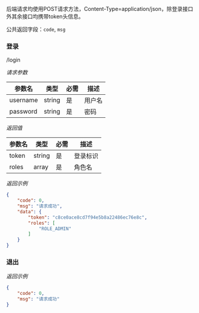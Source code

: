 后端请求均使用POST请求方法，Content-Type=application/json，除登录接口外其余接口均携带token头信息。

公共返回字段：`code`, `msg`

### 登录
/login

*请求参数*

参数名|类型|必需|描述
-|-|-|-
username|string|是|用户名
password|string|是|密码

*返回值*

参数名|类型|必需|描述
-|-|-|-
token|string|是|登录标识
roles|array|是|角色名

*返回示例*
```json
{
    "code": 0,
    "msg": "请求成功",
    "data": {
        "token": "c8ce0ace8cd7f94e5b8a22486ec76e8c",
        "roles": [
            "ROLE_ADMIN"
        ]
    }
}
```

### 退出
*返回示例*
```json
{
    "code": 0,
    "msg": "请求成功"
}
```


